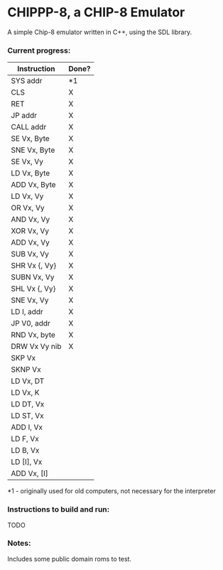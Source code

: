 # CHIPPP-8, a CHIP-8 Emulator
A simple Chip-8 emulator written in C++, using the SDL library.

### Current progress:

| Instruction   | Done? |
|---------------|-------|
| SYS addr      | *1    |
| CLS           | X     |
| RET           | X     |
| JP addr       | X     |
| CALL addr     | X     |
| SE Vx, Byte   | X     |
| SNE Vx, Byte  | X     |
| SE Vx, Vy     | X     |
| LD Vx, Byte   | X     |
| ADD Vx, Byte  | X     |
| LD Vx, Vy     | X     |
| OR Vx, Vy     | X     |
| AND Vx, Vy    | X     |
| XOR Vx, Vy    | X     |
| ADD Vx, Vy    | X     |
| SUB Vx, Vy    | X     |
| SHR Vx {, Vy} | X     |
| SUBN Vx, Vy   | X     |
| SHL Vx {, Vy} | X     |
| SNE Vx, Vy    | X     |
| LD I, addr    | X     |
| JP V0, addr   | X     |
| RND Vx, byte  | X     |
| DRW Vx Vy nib | X     |
| SKP Vx        |       |
| SKNP Vx       |       |
| LD Vx, DT     |       |
| LD Vx, K      |       |
| LD DT, Vx     |       |
| LD ST, Vx     |       |
| ADD I, Vx     |       |
| LD F, Vx      |       |
| LD B, Vx      |       |
| LD [I], Vx    |       |
| ADD Vx, [I]   |       |


*1 - originally used for old computers, not necessary for the interpreter

### Instructions to build and run:
TODO

### Notes:
Includes some public domain roms to test.
